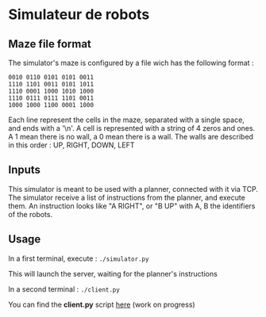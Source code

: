# Simulateur de robots

## Maze file format

The simulator's maze is configured by a file wich has the following format :

```
0010 0110 0101 0101 0011
1110 1101 0011 0101 1011
1110 0001 1000 1010 1000
1110 0111 0111 1101 0011
1000 1000 1100 0001 1000
```


Each line represent the cells in the maze, separated with a single space,
and ends with a '\n'.
A cell is represented with a string of 4 zeros and ones. A 1 mean there is no wall,
a 0 mean there is a wall.
The walls are described in this order : UP, RIGHT, DOWN, LEFT


## Inputs

This simulator is meant to be used with a planner, connected with it via TCP.
The simulator receive a list of instructions from the planner, and execute them.
An instruction looks like "A RIGHT", or "B UP" with A, B the identifiers of the robots.


## Usage

In a first terminal, execute :
`./simulator.py`

This will launch the server, waiting for the planner's instructions

In a second terminal :
`./client.py`

You can find the **client.py** script [here](https://github.com/LoicGoulefert/Simulateur-robot-lego) (work on progress)


